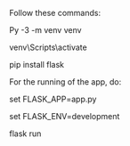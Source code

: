 Follow these commands:

Py -3 -m venv venv

venv\Scripts\activate

pip install flask

For the running of the app, do:

set FLASK_APP=app.py

set FLASK_ENV=development

flask run

